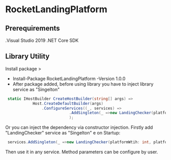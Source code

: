 # RocketLandingPlatform
## Prerequirements
.Visual Studio 2019
.NET Core SDK

## Library Utility
Install package >
- Install-Package RocketLandingPlatform -Version 1.0.0
- After package added, before using library you have to inject  library service  as "Singelton"

```cs
 static IHostBuilder CreateHostBuilder(string[] args) =>
            Host.CreateDefaultBuilder(args)
                .ConfigureServices((_, services) =>
                            .AddSingleton(_ =>new LandingChecker(platformWtih: int, platformHeight: int ,landingPlatformStartPositionX: int,landingPlatformStartPositionY ))
                            );
```

Or you can inject the dependency via constructor injection. Firstly add "LandingChecker" service as "Singelton" e on Startup:

```cs
 services.AddSingleton(_ =>new LandingChecker(platformWtih: int, platformHeight: int ,landingPlatformStartPositionX: int,landingPlatformStartPositionY ));
```

Then use it in any service. 
Method parameters can be configure by user.
